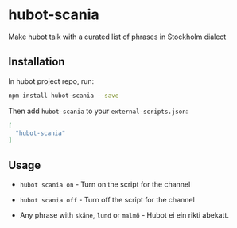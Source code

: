 # hubot-scania

Make hubot talk with a curated list of phrases in Stockholm dialect

## Installation

In hubot project repo, run:

```sh
npm install hubot-scania --save
```

Then add `hubot-scania` to your `external-scripts.json`:

```json
[
  "hubot-scania"
]
```

## Usage

* `hubot scania on` - Turn on the script for the channel

* `hubot scania off` - Turn off the script for the channel

* Any phrase with `skåne`, `lund` or `malmö` - Hubot ei ein rikti abekatt.